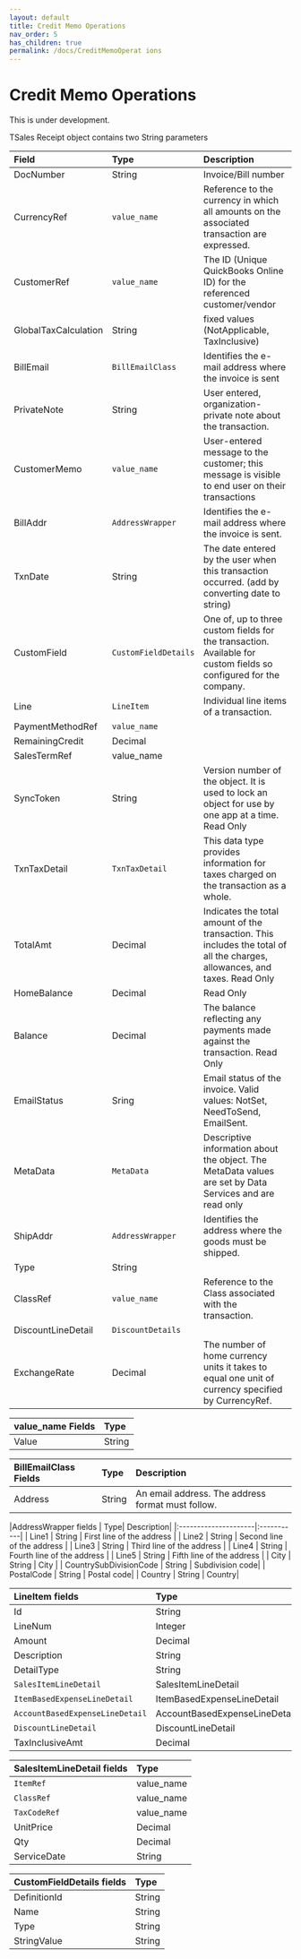 ```yaml
---
layout: default
title: Credit Memo Operations
nav_order: 5
has_children: true
permalink: /docs/CreditMemoOperat ions
---
```


# Credit Memo Operations

This is under development.

TSales Receipt object contains two String parameters


Field  | Type                          | Description |
|:----------|:--------------------------|:-----------|
| DocNumber | String | Invoice/Bill number  |
| CurrencyRef | `value_name` |Reference to the currency in which all amounts on the associated transaction are expressed.| 
| CustomerRef | `value_name` | The ID (Unique QuickBooks Online ID) for the referenced customer/vendor|
| GlobalTaxCalculation | String | fixed values (NotApplicable, TaxInclusive)|
| BillEmail | `BillEmailClass` | Identifies the e-mail address where the invoice is sent |
| PrivateNote | String | User entered, organization-private note about the transaction.|
| CustomerMemo | `value_name` | User-entered message to the customer; this message is visible to end user on their transactions|
| BillAddr | `AddressWrapper` | Identifies the e-mail address where the invoice is sent.|
| TxnDate | String | The date entered by the user when this transaction occurred. (add by converting date to string)|
| CustomField | `CustomFieldDetails` | One of, up to three custom fields for the transaction. Available for custom fields so configured for the company. |
| Line | `LineItem` | Individual line items of a transaction. |
|PaymentMethodRef| `value_name`| |
|RemainingCredit | Decimal | |
|SalesTermRef| value_name | |
|SyncToken| String | Version number of the object. It is used to lock an object for use by one app at a time. Read Only|
|TxnTaxDetail| `TxnTaxDetail` | This data type provides information for taxes charged on the transaction as a whole. |
|TotalAmt| Decimal| Indicates the total amount of the transaction. This includes the total of all the charges, allowances, and taxes. Read Only|
|HomeBalance | Decimal | Read Only|
|Balance| Decimal | The balance reflecting any payments made against the transaction. Read Only|
|EmailStatus| Sring| Email status of the invoice. Valid values: NotSet, NeedToSend, EmailSent.|
|MetaData| `MetaData`| Descriptive information about the object. The MetaData values are set by Data Services and are read only|
|ShipAddr| `AddressWrapper` | Identifies the address where the goods must be shipped.|
|Type| String | |
|ClassRef| `value_name`| Reference to the Class associated with the transaction.|
|DiscountLineDetail| `DiscountDetails`| | 
|ExchangeRate| Decimal | The number of home currency units it takes to equal one unit of currency specified by CurrencyRef.| 


|value_name Fields | Type|
|:----------------|:----|
| Value | String |


|BillEmailClass Fields | Type|Description|
|:----------------|:----|:------|
| Address | String |An email address. The address format must follow.|


|AddressWrapper fields | Type| Description|
|:---------------------|:-----------|
| Line1 | String | First line of the address |
| Line2 | String | Second line of the address |
| Line3 | String | Third line of the address |
| Line4 | String | Fourth line of the address |
| Line5 | String | Fifth line of the address |
| City  | String | City |
| CountrySubDivisionCode | String | Subdivision code|
| PostalCode | String | Postal code|
| Country | String | Country|



|LineItem fields | Type| 
|:---------------------|:-----------|
| Id | String |
| LineNum | Integer | 
| Amount | Decimal |
| Description | String |
| DetailType | String | 
| `SalesItemLineDetail` | SalesItemLineDetail |
| `ItemBasedExpenseLineDetail` | ItemBasedExpenseLineDetail |
| `AccountBasedExpenseLineDetail` | AccountBasedExpenseLineDetail |
| `DiscountLineDetail` | DiscountLineDetail |
| TaxInclusiveAmt | Decimal |


|SalesItemLineDetail fields | Type| 
|:---------------------|:-----------|
| `ItemRef` | value_name |
| `ClassRef` | value_name |
| `TaxCodeRef` | value_name |
| UnitPrice | Decimal | 
| Qty | Decimal | 
| ServiceDate | String | 



|CustomFieldDetails fields | Type| 
|:---------------------|:-----------|
| DefinitionId | String |
| Name | String |
| Type | String |
| StringValue | String |
	
